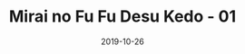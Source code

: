 ---
layout: post
title:  "Mirai no Fu Fu Desu Kedo - 01"
date:   2019-10-26
excerpt: "Gay Level: >9000"
tags: ["miraifuufu"]
image: "https://cdn.discordapp.com/attachments/628181186417524742/637505513705439233/miraifuufu01_0023.jpg"

down_link: "https://www.perpusindo.info/berkas/vvMPxuss"
read_links:
  - 
    text: "NSSKL Reader (Soon™)"
  - 
    link: "https://mangadex.org/chapter/734747/1"
    text: "MangaDex"
---